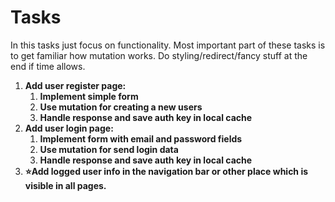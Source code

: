 # Tasks

In this tasks just focus on functionality. Most important part of these tasks is to get familiar how mutation works. Do styling/redirect/fancy stuff at the end if time allows.

1. **Add user register page:**
   1. **Implement simple form**
   2. **Use mutation for creating a new users**
   3. **Handle response and save auth key in local cache**
2. **Add user login page:**
   1. **Implement form with email and password fields**
   2. **Use mutation for send login data**
   3. **Handle response and save auth key in local cache**
3. **⭐️Add logged user info in the navigation bar or other place which is visible in all pages.**




